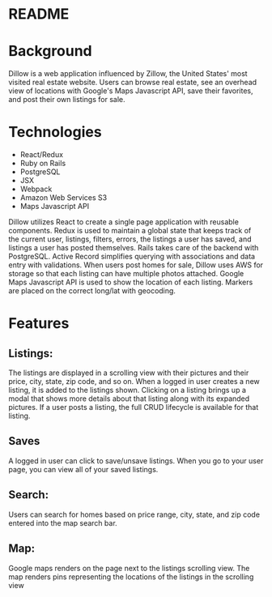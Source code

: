# README

# Background

Dillow is a web application influenced by Zillow, the United States' most visited real estate website. Users can browse real estate, see an overhead view of locations with Google's Maps Javascript API, save their favorites, and post their own listings for sale.

# Technologies
* React/Redux
* Ruby on Rails
* PostgreSQL
* JSX
* Webpack
* Amazon Web Services S3
* Maps Javascript API

Dillow utilizes React to create a single page application with reusable components. Redux is used to maintain a global state that keeps track of the current user, listings, filters, errors, the listings a user has saved, and listings a user has posted themselves. Rails takes care of the backend with PostgreSQL. Active Record simplifies querying with associations and data entry with validations. When users post homes for sale, Dillow uses AWS for storage so that each listing can have multiple photos attached. Google Maps Javascript API is used to show the location of each listing. Markers are placed on the correct long/lat with geocoding.

# Features

## Listings:

The listings are displayed in a scrolling view with their pictures and their price, city, state, zip code, and so on. When a logged in user creates a new listing, it is added to the listings shown.  Clicking on a listing brings up a modal that shows more details about that listing along with its expanded pictures. If a user posts a listing, the full CRUD lifecycle is available for that listing.

## Saves

A logged in user can click to save/unsave listings. When you go to your user page, you can view all of your saved listings.


## Search:

Users can search for homes based on price range, city, state, and zip code entered into the map search bar.

## Map:

Google maps renders on the page next to the listings scrolling view. The map renders pins representing the locations of the listings in the scrolling view
